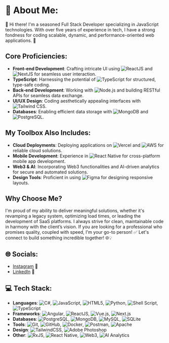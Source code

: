# 💫 About Me:
🔔 Hi there! I'm a seasoned Full Stack Developer specializing in JavaScript technologies. With over five years of experience in tech, I have a strong fondness for coding scalable, dynamic, and performance-oriented web applications. 🚀

## Core Proficiencies:

- **Front-end Development**: Crafting intricate UI using ![ReactJS](https://img.shields.io/badge/ReactJS-61DAFB?style=for-the-badge&logo=react&logoColor=black) and ![NextJS](https://img.shields.io/badge/Next.js-000000?style=for-the-badge&logo=next.js&logoColor=white) for seamless user interaction.
- **TypeScript**: Harnessing the potential of ![TypeScript](https://img.shields.io/badge/TypeScript-3178C6?style=for-the-badge&logo=typescript&logoColor=white) for structured, type-safe coding.
- **Back-end Development**: Working with ![Node.js](https://img.shields.io/badge/Node.js-339933?style=for-the-badge&logo=node.js&logoColor=white) and building RESTful APIs for seamless data exchange.
- **UI/UX Design**: Coding aesthetically appealing interfaces with ![Tailwind CSS](https://img.shields.io/badge/Tailwind%20CSS-38B2AC?style=for-the-badge&logo=tailwindcss&logoColor=white).
- **Databases**: Enabling efficient data storage with ![MongoDB](https://img.shields.io/badge/MongoDB-47A248?style=for-the-badge&logo=mongodb&logoColor=white) and ![PostgreSQL](https://img.shields.io/badge/PostgreSQL-336791?style=for-the-badge&logo=postgresql&logoColor=white).

## My Toolbox Also Includes:

- **Cloud Deployments**: Deploying applications on ![Vercel](https://img.shields.io/badge/Vercel-000000?style=for-the-badge&logo=vercel&logoColor=white) and ![AWS](https://img.shields.io/badge/AWS-232F3E?style=for-the-badge&logo=amazonaws&logoColor=white) for reliable cloud solutions.
- **Mobile Development**: Experience in ![React Native](https://img.shields.io/badge/React%20Native-61DAFB?style=for-the-badge&logo=react&logoColor=black) for cross-platform mobile app development.
- **Web3 & AI**: Incorporating Web3 functionalities and AI-driven analytics for secure and automated solutions.
- **Design Tools**: Proficient in using ![Figma](https://img.shields.io/badge/Figma-000000?style=for-the-badge&logo=figma&logoColor=white) for designing responsive layouts.

## Why Choose Me?

I'm proud of my ability to deliver meaningful solutions, whether it's revamping a legacy system, optimizing load times, or leading the development of SaaS platforms. I always strive for clean, maintainable code in harmony with the client’s vision. If you are looking for a professional who promises quality, coupled with speed, I'm your go-to person! ✅ Let's connect to build something incredible together! 🌐💡

## 🌐 Socials:

- [Instagram](#) 📸
- [LinkedIn](#) 🔗

## 💻 Tech Stack:

- **Languages**: ![C#](https://img.shields.io/badge/C%23-239120?style=for-the-badge&logo=c-sharp&logoColor=white), ![JavaScript](https://img.shields.io/badge/JavaScript-F7DF1E?style=for-the-badge&logo=javascript&logoColor=black), ![HTML5](https://img.shields.io/badge/HTML5-E34F26?style=for-the-badge&logo=html5&logoColor=white), ![Python](https://img.shields.io/badge/Python-3776AB?style=for-the-badge&logo=python&logoColor=white), ![Shell Script](https://img.shields.io/badge/Shell%20Script-4EAA25?style=for-the-badge&logo=gnu-bash&logoColor=white), ![TypeScript](https://img.shields.io/badge/TypeScript-3178C6?style=for-the-badge&logo=typescript&logoColor=white)
- **Frameworks**: ![Angular](https://img.shields.io/badge/Angular-DD0031?style=for-the-badge&logo=angular&logoColor=white), ![ReactJS](https://img.shields.io/badge/ReactJS-61DAFB?style=for-the-badge&logo=react&logoColor=black), ![Vue.js](https://img.shields.io/badge/Vue.js-4FC08D?style=for-the-badge&logo=vue.js&logoColor=white), ![Next.js](https://img.shields.io/badge/Next.js-000000?style=for-the-badge&logo=next.js&logoColor=white)
- **Databases**: ![PostgreSQL](https://img.shields.io/badge/PostgreSQL-336791?style=for-the-badge&logo=postgresql&logoColor=white), ![MongoDB](https://img.shields.io/badge/MongoDB-47A248?style=for-the-badge&logo=mongodb&logoColor=white), ![MySQL](https://img.shields.io/badge/MySQL-4479A1?style=for-the-badge&logo=mysql&logoColor=white), ![SQLite](https://img.shields.io/badge/SQLite-003B57?style=for-the-badge&logo=sqlite&logoColor=white)
- **Tools**: ![Git](https://img.shields.io/badge/Git-F1502F?style=for-the-badge&logo=git&logoColor=white), ![GitHub](https://img.shields.io/badge/GitHub-181717?style=for-the-badge&logo=github&logoColor=white), ![Docker](https://img.shields.io/badge/Docker-2496ED?style=for-the-badge&logo=docker&logoColor=white), ![Postman](https://img.shields.io/badge/Postman-FF6C37?style=for-the-badge&logo=postman&logoColor=white), ![Apache](https://img.shields.io/badge/Apache-D22128?style=for-the-badge&logo=apache&logoColor=white)
- **Design**: ![TailwindCSS](https://img.shields.io/badge/Tailwind%20CSS-38B2AC?style=for-the-badge&logo=tailwindcss&logoColor=white), ![Adobe Photoshop](https://img.shields.io/badge/Adobe%20Photoshop-31A8FF?style=for-the-badge&logo=adobe-photoshop&logoColor=white)
- **Other**: ![RxJS](https://img.shields.io/badge/RxJS-28B4C1?style=for-the-badge&logo=react&logoColor=black), ![React Native](https://img.shields.io/badge/React%20Native-61DAFB?style=for-the-badge&logo=react&logoColor=black), ![Web3](https://img.shields.io/badge/Web3-1D6AF2?style=for-the-badge&logo=web3.js&logoColor=white), ![AI Analytics](https://img.shields.io/badge/AI%20Analytics-00B5FF?style=for-the-badge&logo=artificial-intelligence&logoColor=white)
